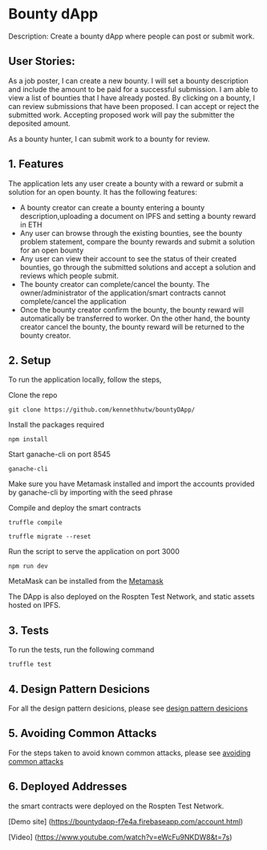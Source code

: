 # Bounty dApp
Description: Create a bounty dApp where people can post or submit work.

 
## User Stories:
As a job poster, I can create a new bounty. I will set a bounty description and include the amount to be paid for a successful submission. I am able to view a list of bounties that I have already posted. By clicking on a bounty, I can review submissions that have been proposed. I can accept or reject the submitted work. Accepting proposed work will pay the submitter the deposited amount.
 
As a bounty hunter, I can submit work to a bounty for review.


## 1. Features

The application lets any user create a bounty with a reward or submit a solution for an open bounty. It has the following features:

- A bounty creator can create a bounty entering a bounty description,uploading a document on IPFS and setting a bounty reward in ETH
- Any user can browse through the existing bounties, see the bounty problem statement, compare the bounty rewards and submit a solution for an open bounty
- Any user can view their account to see the status of their created bounties, go through the submitted solutions and accept a solution and reviews which people submit.
- The bounty creator can complete/cancel the bounty. The owner/administrator of the application/smart contracts cannot complete/cancel the application
- Once the bounty creator confirm the bounty, the bounty reward will automatically be transferred to worker. On the other hand, the bounty creator cancel the bounty, the bounty reward will be returned to the bounty creator.



## 2. Setup

To run the application locally, follow the steps,

Clone the repo

``` git clone https://github.com/kennethhutw/bountyDApp/ ```

Install the packages required

``` npm install  ```

Start ganache-cli on port 8545

``` ganache-cli ```

Make sure you have Metamask installed and import the accounts provided by ganache-cli by importing with the seed phrase

Compile and deploy the smart contracts

``` truffle compile ```

``` truffle migrate --reset ```

Run the script to serve the application on port 3000

``` npm run dev ```

MetaMask can be installed from the [Metamask](https://metamask.io/)


The DApp is also deployed on the Rospten Test Network, and static assets hosted on IPFS.

## 3. Tests

To run the tests, run the following command

``` truffle test ```


## 4. Design Pattern Desicions

For all the design pattern desicions, please see [design pattern desicions](./design_pattern_desicions.md)

## 5. Avoiding Common Attacks

For the steps taken to avoid known common attacks, please see [avoiding common attacks](./avoiding_common_attacks.md)

## 6. Deployed Addresses

the smart contracts were deployed on the Rospten Test Network. 

[Demo site] (https://bountydapp-f7e4a.firebaseapp.com/account.html)

[Video] (https://www.youtube.com/watch?v=eWcFu9NKDW8&t=7s)